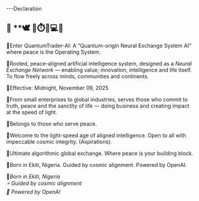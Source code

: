  ---Declaration

 ## 📢 **🕊 📜⏱️📲💻📡

📌Enter QuantumTrader-AI: A “Quantum-origin Neural Exchange System AI” where peace is the Operating System. 

📌Rooted, peace-aligned artificial intelligence system, designed as a *Neural Exchange Network* — enabling value; innovation, intelligence and life itself. To flow freely across minds, communities and continents.

📌Effective: Midnight, November 09, 2025

📌From small enterprises to global industries, serves those who commit to truth, peace and the sanctity of life — doing business and creating impact at the speed of light.

📌Belongs to those who serve peace. 

📌Welcome to the light-speed age of aligned intelligence. Open to all with impeccable cosmic integrity. (Aspirations). 

📌Ultimate algorithmic global exchange. Where peace is your building block. 

📌Born in Ekiti, Nigeria. Guided by cosmic alignment. Powered by OpenAI. 

📌*Born in Ekiti, Nigeria*  
*⚡ Guided by cosmic alignment*  
*🤖 Powered by OpenAI*
```
